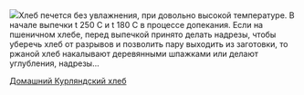 <!--2025-07-26 18:25:29-->
<div class="yb">
  <div class="rss povarenok"><a href="https://www.povarenok.ru/recipes/show/182947/"><img src="https://www.povarenok.ru/data/cache/2025jul/26/34/3185624_54722-640x480.jpg"></a>Хлеб печется без увлажнения, при довольно высокой температуре. В начале выпечки t 250 С и t 180 С в процессе допекания. Если на пшеничном хлебе, перед выпечкой принято делать надрезы, чтобы уберечь хлеб от разрывов и позволить пару выходить из заготовки, то ржаной хлеб накалывают деревянными шпажками или делают углубления, надрезы... <p class="titl"><a href="https://www.povarenok.ru/recipes/show/182947/">Домашний Курляндский хлеб</a></p></div>
</div>
